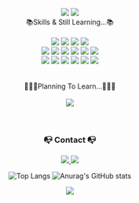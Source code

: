 <div align=center>
  <img src="https://capsule-render.vercel.app/api?type=waving&&color=0:21D4FD,100:B721FF&height=190&section=header&render&fontSize=90&text=🚗🚀✈️&fontAlign=70" />
  <img src="https://capsule-render.vercel.app/api?type=venom&color=auto&height=200&section=introduction&text=Arcturus%20&fontSize=30" />
  <div>
    <div>📚Skills & Still Learning...📚</div>
    <br/>
    <img src="https://img.shields.io/badge/HTML5-E34F26?style=for-the-badge&logo=html5&logoColor=white" />
    <img src="https://img.shields.io/badge/CSS3-1572B6?style=for-the-badge&logo=css3&logoColor=white" />
    <img src="https://img.shields.io/badge/Sass-CC6699?style=for-the-badge&logo=sass&logoColor=white" />
    <img src="https://img.shields.io/badge/styled--components-DB7093?style=for-the-badge&logo=styled-components&logoColor=white" />
    <br/>
    <img src="https://img.shields.io/badge/JavaScript-F7DF1E?style=for-the-badge&logo=JavaScript&logoColor=white" />
    <img src="https://img.shields.io/badge/React-20232A?style=for-the-badge&logo=react&logoColor=61DAFB" />
    <img src="https://img.shields.io/badge/TypeScript-007ACC?style=for-the-badge&logo=typescript&logoColor=white" />
    <img src="https://img.shields.io/badge/React_Router-CA4245?style=for-the-badge&logo=react-router&logoColor=white" />
    <img src="https://img.shields.io/badge/Flutter-02569B?style=for-the-badge&logo=flutter&logoColor=white"/>
    <img src="https://img.shields.io/badge/Dart-0175C2?style=for-the-badge&logo=dart&logoColor=white" />
    <br/>
    <img src="https://img.shields.io/badge/C-00599C?style=for-the-badge&logo=c&logoColor=white" />
    <img src="https://img.shields.io/badge/-React%20Query-FF4154?style=for-the-badge&logo=react%20query&logoColor=white" />
    <img src="https://img.shields.io/badge/Python-3776AB?style=for-the-badge&logo=python&logoColor=white" />
    <img src="https://img.shields.io/badge/GRAPHQL-E10098.svg?style=for-the-badge&logo=GRAPHQL&logoColor=white" />
    <img src="https://img.shields.io/badge/Java-ED8B00?style=for-the-badge&logo=openjdk&logoColor=white" />
    <img src="https://img.shields.io/badge/Next.js-000?logo=nextdotjs&logoColor=fff&style=for-the-badge" />
    <br/>
    <br/>
    <br/>
    <div>👩🏻‍🏫Planning To Learn...👩🏻‍🏫</div>
    <br/>
    <img src="https://img.shields.io/badge/React_Native-20232A?style=for-the-badge&logo=react&logoColor=61DAFB"/>
    <br/>
    <br/>
    <br/>
    <h3>📭 Contact 📭</h3>
    <a href="https://www.naver.com/">
      <img src="https://img.shields.io/badge/hyobeen13-03C75A?style=for-the-badge&logo=Naver&logoColor=white" />
    </a>
    <a href="https://www.instagram.com/2hyop_13?igsh=MW45czNxajJ0a3lpbA%3D%3D&utm_source=qr">
      <img src="https://img.shields.io/badge/2hyop_13-E4405F?style=for-the-badge&logo=Instagram&logoColor=white" />
    </a>
  </div>

  ![Top Langs](https://github-readme-stats.vercel.app/api/top-langs/?username=Arcturus1803&layout=donut)
  ![Anurag's GitHub stats](https://github-readme-stats.vercel.app/api?username=Arcturus1803&show_icons=true&theme=transparent)

  <img src="https://capsule-render.vercel.app/api?type=waving&color=0:21D4FD,100:B721FF&height=150&section=footer" />
</div>
